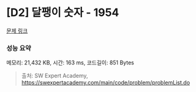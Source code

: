 # [D2] 달팽이 숫자 - 1954 

[문제 링크](https://swexpertacademy.com/main/code/problem/problemDetail.do?contestProbId=AV5PobmqAPoDFAUq) 

### 성능 요약

메모리: 21,432 KB, 시간: 163 ms, 코드길이: 851 Bytes



> 출처: SW Expert Academy, https://swexpertacademy.com/main/code/problem/problemList.do